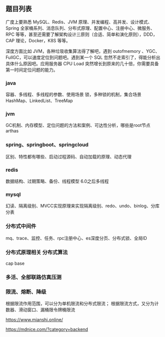 ## 题目列表

广度上要熟悉 MySQL、Redis、JVM 原理、并发编程、高并发、设计模式、Spring 全家桶系列、消息队列、分布式原理、配置中心、注册中心、微服务、RPC 等等，甚至还需要了解架构设计三原则（合适、简单和演化原则），DDD，CAP 理论，Docker，K8S 等等。

深度方面比如 JVM，各种垃圾收集算法得了解吧，遇到 outofmemory 、YGC、 FullGC，可以速度定位到问题吧。遇到某一个 SQL 忽然不走索引了，得能分析出具体什么原因吧。应用服务器 CPU Load 突然增长到原来的几十倍，你需要具备第一时间定位问题的能力。

### java
容器、多线程、多线程的参数、使用场景
锁，多种锁的机制，集合场景
HashMap、LinkedList、TreeMap

### jvm
GC机制、内存模型、定位问题的方法和案例、可达性分析，哪些是root节点  arthas

### spring、springboot、springcloud
区别、特性都有哪些、启动过程源码、自动加载的原理、动态代理

### redis
数据结构、过期策略、备份、线程模型 6.0之后多线程

### mysql
幻读、隔离级别、MVCC实现原理来实现隔离级别、redo、undo、binlog、分库分表

### 分布式中间件
mq、trace、监控、任务、rpc注册中心、es深度分页、分布式锁、全局ID

### 分布式原理相关 分布式算法
cap base 

### 多活、全部联路仿真压测

### 限流、熔断、降级
根据限流作用范围，可以分为单机限流和分布式限流；
根据限流方式，又分为计数器、滑动窗口、漏桶限令牌桶限流


https://www.mianshi.online/

https://mdnice.com/?category=backend

